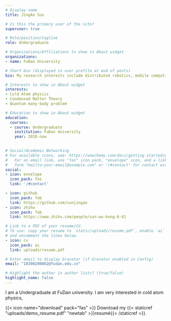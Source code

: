 ```yaml
---
# Display name
title: JingAn Sun

# Is this the primary user of the site?
superuser: true

# Role/position/tagline
role: Undergraduate

# Organizations/Affiliations to show in About widget
organizations:
- name: FuDan University

# Short bio (displayed in user profile at end of posts)
bio: My research interests include distributed robotics, mobile computing and programmable matter.

# Interests to show in About widget
interests:
- Cold Atom physics
- Condensed Matter Theory
- Quantum many-body problem

# Education to show in About widget
education:
  courses:
  - course: Undergraduate
    institution: FuDan University
    year: 2018-now
 

# Social/Academic Networking
# For available icons, see: https://wowchemy.com/docs/getting-started/page-builder/#icons
#   For an email link, use "fas" icon pack, "envelope" icon, and a link in the
#   form "mailto:your-email@example.com" or "/#contact" for contact widget.
social:
- icon: envelope
  icon_pack: fas
  link: '/#contact'

- icon: github
  icon_pack: fab
  link: https://github.com/sunjingan
- icon: zhihu
  icon_pack: fab
  link: https://www.zhihu.com/people/sun-wu-kong-6-61

# Link to a PDF of your resume/CV.
# To use: copy your resume to `static/uploads/resume.pdf`, enable `ai` icons in `params.toml`, 
# and uncomment the lines below.
- icon: cv
  icon_pack: ai
  link: uploads/resume.pdf

# Enter email to display Gravatar (if Gravatar enabled in Config)
email: "18300200002@fudan.edu.cn"

# Highlight the author in author lists? (true/false)
highlight_name: false
---
```


I am a Undergraduate at FuDan university. I am very interested in cold atom physics,



{{< icon name="download" pack="fas" >}} Download my {{< staticref "uploads/demo_resume.pdf" "newtab" >}}resumé{{< /staticref >}}.

